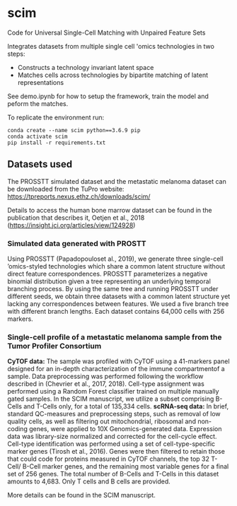 # scim
Code for Universal Single-Cell Matching with Unpaired Feature Sets

Integrates datasets from multiple single cell 'omics technologies in two steps:
* Constructs a technology invariant latent space
* Matches cells across technologies by bipartite matching of latent representations
  
See demo.ipynb for how to setup the framework, train the model and peform the matches.

To replicate the environment run:
```
conda create --name scim python==3.6.9 pip
conda activate scim
pip install -r requirements.txt
```
## Datasets used

The PROSSTT simulated dataset and the metastatic melanoma dataset can be
downloaded from the TuPro website: https://tpreports.nexus.ethz.ch/downloads/scim/

Details to access the human bone marrow dataset can be found in the publication that
describes it, Oetjen et al., 2018 (https://insight.jci.org/articles/view/124928)

### Simulated data generated with PROSTT

Using PROSSTT (Papadopouloset al., 2019), we generate three single-cell ’omics-styled technologies which share a common latent structure without direct feature correspondences. PROSSTT parameterizes a negative binomial distribution given a tree representing an underlying temporal branching process. By using the same tree and running PROSSTT under different seeds, we obtain three datasets with a common latent structure yet lacking any correspondences between features. We used a five branch tree with different branch lengths. Each dataset contains 64,000 cells with 256 markers.


### Single-cell profile of a metastatic melanoma sample from the Tumor Profiler Consortium

**CyTOF data:** The sample was profiled with CyTOF using a 41-markers panel designed for an in-depth characterization of the immune compartmentof a sample. Data preprocessing was performed following the workflow described in (Chevrier et al., 2017, 2018). Cell-type assignment was performed using a Random Forest classifier trained on multiple manually gated samples. In the SCIM manuscript, we utilize a subset comprising B-Cells and T-Cells only, for a total of 135,334 cells.
**scRNA-seq data:** In brief, standard QC-measures and preprocessing steps, such as removal of low quality cells, as well as filtering out mitochondrial, ribosomal and non-coding genes, were applied to 10X Genomics-generated data. Expression data was library-size normalized and corrected for the cell-cycle effect. Cell-type identification was performed using a set of cell-type-specific marker genes (Tirosh et al., 2016). Genes were then filtered to retain those that could code for proteins measured in CyTOF channels, the top 32 T-Cell/ B-Cell marker genes, and the remaining most variable genes for a final set of 256 genes. The total number of B-Cells and T-Cells in this dataset amounts to 4,683. Only T cells and B cells are provided.

More details can be found in the SCIM manuscript.

